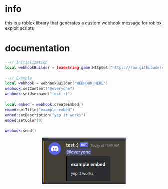 # info
this is a roblox library that generates a custom webhook message for roblox exploit scripts
# documentation
```lua
--// Initialization
local webhookBuilder = loadstring(game:HttpGet("https://raw.githubusercontent.com/lilyscripts/webhook-builder/main/webhookBuilder.lua"))()

--// Example
local webhook = webhookBuilder("WEBHOOK_HERE")
webhook:setContent("@everyone")
webhook:setUsername("test :)")

local embed = webhook:createEmbed()
embed:setTitle("example embed")
embed:setDescription("yep it works")
embed:setColor(0)

webhook:send()
```
<p align="center">
  <img src="./example.png" alt="example">
</p>
